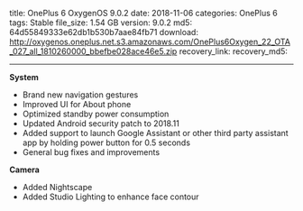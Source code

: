 title: OnePlus 6 OxygenOS 9.0.2
date: 2018-11-06
categories: OnePlus 6
tags: Stable
file_size: 1.54 GB
version: 9.0.2
md5: 64d55849333e62db1b530b7aae84fb71
download: http://oxygenos.oneplus.net.s3.amazonaws.com/OnePlus6Oxygen_22_OTA_027_all_1810260000_bbefbe028ace46e5.zip
recovery_link: 
recovery_md5:

---
**System**

* Brand new navigation gestures
* Improved UI for About phone
* Optimized standby power consumption
* Updated Android security patch to 2018.11
* Added support to launch Google Assistant or other third party assistant app by holding power button for 0.5 seconds
* General bug fixes and improvements
 
**Camera**

* Added Nightscape
* Added Studio Lighting to enhance face contour
